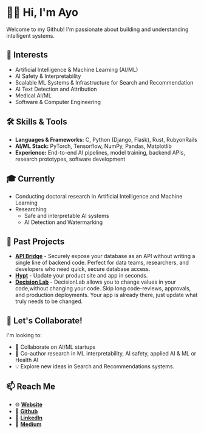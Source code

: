# 👋🏾 Hi, I'm Ayo 

Welcome to my Github! I'm passionate about building and understanding intelligent systems.

## 👀 Interests
- Artificial Intelligence & Machine Learning (AI/ML)
- AI Safety & Interpretability
- Scalable ML Systems & Infrastructure for Search and Recommendation
- AI Text Detection and Attribution
- Medical AI/ML
- Software & Computer Engineering 

## 🛠️ Skills & Tools
- **Languages & Frameworks:** C, Python (Django, Flask), Rust, RubyonRails
- **AI/ML Stack:** PyTorch, Tensorflow, NumPy, Pandas, Matplotlib
- **Experience:** End-to-end AI pipelines, model training, backend APIs, research prototypes, software development 

## 🎓 Currently
- Conducting doctoral research in Artificial Intelligence and Machine Learning
- Researching
  - Safe and interpretable AI systems
  - AI Detection and Watermarking 

## 🚀 Past Projects

- [**API Bridge**](https://tryapibridge.com/) - Securely expose your database as an API without writing a single line of backend code. Perfect for data teams, researchers, and developers who need quick, secure database access.  
- [**Hypt**](https://www.hypt.ai/) - Update your product site and app in seconds.  
- [**Decision Lab**](https://justdecision.com/) - DecisionLab allows you to change values in your code,without changing your code. Skip long code-reviews, approvals, and production deployments. Your app is already there, just update what truly needs to be changed.



## 🤝 Let's Collaborate!
I'm looking to:
- 🚀 Collaborate on AI/ML startups
- 📄 Co-author research in ML interpretability, AI safety, applied AI & ML or Health AI
- 💡 Explore new ideas in Search and Recommendations systems.

## 📫 Reach Me
- 🌐 [ **Website** ](www.ayoakin.com)
- 🤖 [ **Github** ](https://github.com/ayoakin)
- 💼 [ **LinkedIn** ](https://linkedin.com)
- 📝 [ **Medium** ](https://medium.com)



<!---
ayoakin/ayoakin is a ✨ special ✨ repository because its `README.md` (this file) appears on your GitHub profile.
You can click the Preview link to take a look at your changes.
--->
